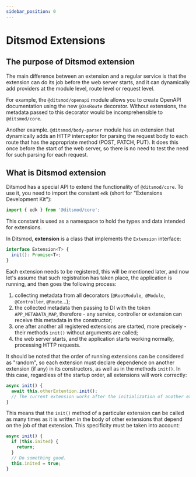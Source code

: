 ```yaml
---
sidebar_position: 0
---
```


# Ditsmod Extensions

## The purpose of Ditsmod extension

The main difference between an extension and a regular service is that the extension can do its job
before the web server starts, and it can dynamically add providers at the module level, route level
or request level.

For example, the `@ditsmod/openapi` module allows you to create OpenAPI documentation using the new
`@OasRoute` decorator. Without extensions, the metadata passed to this decorator would be
incomprehensible to `@ditsmod/core`.

Another example. `@ditsmod/body-parser` module has an extension that dynamically adds an HTTP
interceptor for parsing the request body to each route that has the appropriate method (POST,
PATCH, PUT). It does this once before the start of the web server, so there is no need to test
the need for such parsing for each request.

## What is Ditsmod extension

Ditsmod has a special API to extend the functionality of `@ditsmod/core`. To use it, you need to
import the constant `edk` (short for "Extensions Development Kit"):

```ts
import { edk } from '@ditsmod/core';
```

This constant is used as a namespace to hold the types and data intended for extensions.

In Ditsmod, **extension** is a class that implements the `Extension` interface:

```ts
interface Extension<T> {
  init(): Promise<T>;
}
```

Each extension needs to be registered, this will be mentioned later, and now let's assume that such
registration has taken place, the application is running, and then goes the following process:

1. collecting metadata from all decorators (`@RootModule`,` @Module`, `@Controller`,
`@Route`...);
2. the collected metadata then passing to DI with the token `APP_METADATA_MAP`, therefore - any
service, controller or extension can receive this metadata in the constructor;
3. one after another all registered extensions are started, more precisely - their methods `init()`
without arguments are called;
4. the web server starts, and the application starts working normally, processing HTTP requests.

It should be noted that the order of running extensions can be considered as "random", so each
extension must declare dependence on another extension (if any) in its constructors, as well as in
the methods `init()`. In this case, regardless of the startup order, all extensions will work correctly:

```ts
async init() {
  await this.otherExtention.init();
  // The current extension works after the initialization of another extension is completed.
}
```

This means that the `init()` method of a particular extension can be called as many times as it is
written in the body of other extensions that depend on the job of that extension. This specificity
must be taken into account:

```ts
async init() {
  if (this.inited) {
    return;
  }
  // Do something good.
  this.inited = true;
}
```
